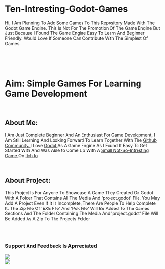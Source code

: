 <h1>Ten-Intresting-Godot-Games</h1>
<p>Hi, I Am Planning To Add Some Games To This Repository Made With The Godot Game Engine. This Is Not For The Promotion Of The Game Engine But Just Because I Found The Game Engine Easy To Learn And Beginner Friendly. Would Love If Someone Can Contribute With The Simplest Of Games</p>

<br><br><br>

<h1>Aim: Simple Games For Learning Game Development</h1>

<br>

<h2>About Me: </h2>
<p>I Am Just Complete Beginner And An Enthusiast For Game Development, I Am Still Learning And Looking Forward To Learn Together With The <a href="https://github.com/"> Github Community. </a> I Love <a href="https://godotengine.org/"> Godot </a> As A Game Engine As I Found It Easy To Get Started With And Was Able to Come Up With A <a href="https://whitequotes.itch.io/musical-stick"> Small Not-So-Intresting Game </a> On <a href="https://itch.io/"> Itch Io </a> </p>

<br>

<h2>About Project: </h2>
<p>This Project Is For Anyone To Showcase A Game They Created On Godot With A Folder That Contains All The Media And 'project.godot' File. You May Add A Project Even If It Is Incomplete, There Are People To Help Complete It. The Zip File Of 'EXE File' And 'Pck File' Will Be Added To The Games Sections And The Folder Containing The Media And 'project.godot' File Will Be Added As A Zip To The Projects Folder</p>

<br>
<br>

<h3>Support And Feedback Is Aprreciated</h3>

<img src="https://raw.githubusercontent.com/WhiteQuotes/Useless/main/Media/2nd%20Banner.png"><br><img src="https://raw.githubusercontent.com/WhiteQuotes/Useless/main/Media/Thank%20You.png">

